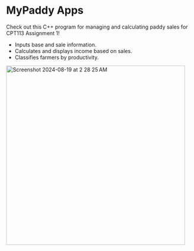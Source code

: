 # MyPaddy Apps

Check out this C++ program for managing and calculating paddy sales for CPT113 Assignment 1!

- Inputs base and sale information.
- Calculates and displays income based on sales.
- Classifies farmers by productivity.

<img width="482" alt="Screenshot 2024-08-19 at 2 28 25 AM" src="https://github.com/user-attachments/assets/44408a58-9662-4188-9d71-ac3724916e6c">
